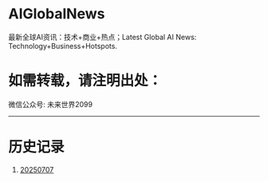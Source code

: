 # AIGlobalNews
最新全球AI资讯：技术+商业+热点；Latest Global AI News: Technology+Business+Hotspots.

# 如需转载，请注明出处：
微信公众号: 未来世界2099

---

# 历史记录
1. [20250707](./CN/20250707.md)


